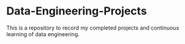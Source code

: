 # Data-Engineering-Projects
This is a repository to record my completed projects and continuous learning of data engineering.
